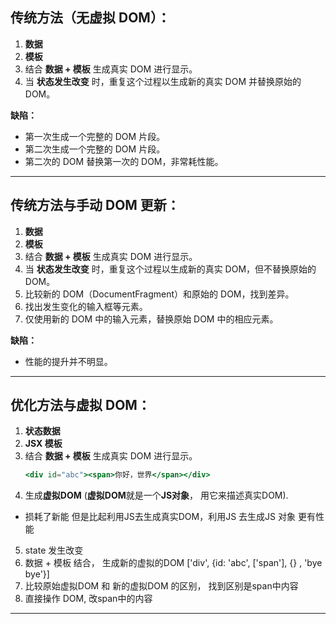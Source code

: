 ## 传统方法（无虚拟 DOM）：

1. **数据**
2. **模板**
3. 结合 **数据 + 模板** 生成真实 DOM 进行显示。
4. 当 **状态发生改变** 时，重复这个过程以生成新的真实 DOM 并替换原始的 DOM。

**缺陷：**
- 第一次生成一个完整的 DOM 片段。
- 第二次生成一个完整的 DOM 片段。
- 第二次的 DOM 替换第一次的 DOM，非常耗性能。

---

## 传统方法与手动 DOM 更新：

1. **数据**
2. **模板**
3. 结合 **数据 + 模板** 生成真实 DOM 进行显示。
4. 当 **状态发生改变** 时，重复这个过程以生成新的真实 DOM，但不替换原始的 DOM。
5. 比较新的 DOM（DocumentFragment）和原始的 DOM，找到差异。
6. 找出发生变化的输入框等元素。
7. 仅使用新的 DOM 中的输入元素，替换原始 DOM 中的相应元素。

**缺陷：**
- 性能的提升并不明显。

---

## 优化方法与虚拟 DOM：

1. **状态数据**
2. **JSX 模板**
3. 结合 **数据 + 模板** 生成真实 DOM 进行显示。
   ```jsx
   <div id="abc"><span>你好，世界</span></div>
      ```
4. 生成**虚拟DOM** (**虚拟DOM**就是一个**JS对象**， 用它来描述真实DOM). 
  - 损耗了新能 但是比起利用JS去生成真实DOM，利用JS 去生成JS 对象 更有性能
5. state 发生改变 
6. 数据 + 模板 结合， 生成新的虚拟的DOM
['div', {id: 'abc', ['span'], {} , 'bye bye'}]
7. 比较原始虚拟DOM 和 新的虚拟DOM 的区别， 找到区别是span中内容 
8. 直接操作 DOM, 改span中的内容
---
